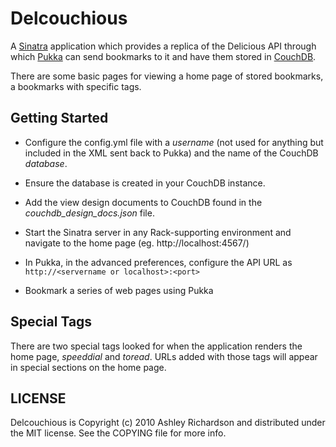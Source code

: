 Delcouchious
===========

A [Sinatra][1] application which provides a replica of the Delicious API through which [Pukka][2] can send bookmarks to it
and have them stored in [CouchDB][3].

There are some basic pages for viewing a home page of stored bookmarks, a bookmarks with specific tags.


Getting Started
---------------

- Configure the config.yml file with a *username* (not used for anything but included in the XML sent back to Pukka) and
  the name of the CouchDB *database*.
- Ensure the database is created in your CouchDB instance.
- Add the view design documents to CouchDB found in the *couchdb_design_docs.json* file.
- Start the Sinatra server in any Rack-supporting environment and navigate to the home page (eg. http://localhost:4567/)

- In Pukka, in the advanced preferences, configure the API URL as `http://<servername or localhost>:<port>`
- Bookmark a series of web pages using Pukka

Special Tags
------------

There are two special tags looked for when the application renders the home page, *speeddial* and *toread*. URLs added with
those tags will appear in special sections on the home page.



LICENSE
-------

Delcouchious is Copyright (c) 2010 Ashley Richardson and distributed under the MIT license. See the COPYING file for
more info.


[1]: http://www.sinatrarb.com/
[2]: http://codesorcery.net/pukka
[3]: http://couchdb.apache.org
